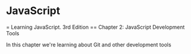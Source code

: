 # JavaScript

= Learning JavaScript. 3rd Edition
== Chapter 2: JavaScript Development Tools

In this chapter we're learning about Git and other development tools
